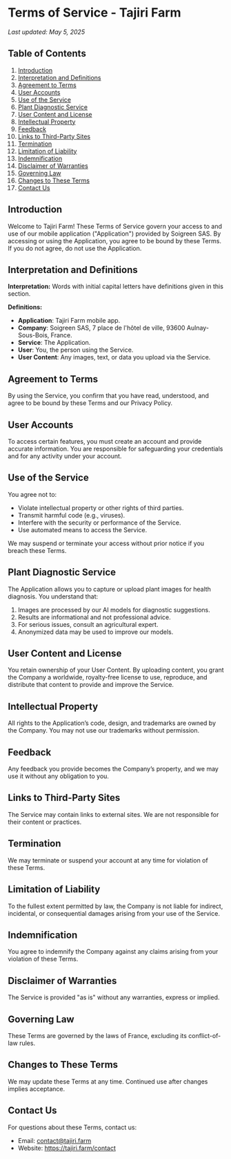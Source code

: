 # **Terms of Service - Tajiri Farm**

*Last updated: May 5, 2025*

## Table of Contents
1. [Introduction](#introduction)
2. [Interpretation and Definitions](#interpretation-and-definitions)
3. [Agreement to Terms](#agreement-to-terms)
4. [User Accounts](#user-accounts)
5. [Use of the Service](#use-of-the-service)
6. [Plant Diagnostic Service](#plant-diagnostic-service)
7. [User Content and License](#user-content-and-license)
8. [Intellectual Property](#intellectual-property)
9. [Feedback](#feedback)
10. [Links to Third-Party Sites](#links-to-third-party-sites)
11. [Termination](#termination)
12. [Limitation of Liability](#limitation-of-liability)
13. [Indemnification](#indemnification)
14. [Disclaimer of Warranties](#disclaimer-of-warranties)
15. [Governing Law](#governing-law)
16. [Changes to These Terms](#changes-to-these-terms)
17. [Contact Us](#contact-us)

## Introduction
Welcome to Tajiri Farm! These Terms of Service govern your access to and use of our mobile application ("Application") provided by Soigreen SAS. By accessing or using the Application, you agree to be bound by these Terms. If you do not agree, do not use the Application.

## Interpretation and Definitions
**Interpretation:**
Words with initial capital letters have definitions given in this section.

**Definitions:**
- **Application**: Tajiri Farm mobile app.
- **Company**: Soigreen SAS, 7 place de l'hôtel de ville, 93600 Aulnay-Sous-Bois, France.
- **Service**: The Application.
- **User**: You, the person using the Service.
- **User Content**: Any images, text, or data you upload via the Service.

## Agreement to Terms
By using the Service, you confirm that you have read, understood, and agree to be bound by these Terms and our Privacy Policy.

## User Accounts
To access certain features, you must create an account and provide accurate information. You are responsible for safeguarding your credentials and for any activity under your account.

## Use of the Service
You agree not to:
- Violate intellectual property or other rights of third parties.
- Transmit harmful code (e.g., viruses).
- Interfere with the security or performance of the Service.
- Use automated means to access the Service.

We may suspend or terminate your access without prior notice if you breach these Terms.

## Plant Diagnostic Service
The Application allows you to capture or upload plant images for health diagnosis. You understand that:
1. Images are processed by our AI models for diagnostic suggestions.
2. Results are informational and not professional advice.
3. For serious issues, consult an agricultural expert.
4. Anonymized data may be used to improve our models.

## User Content and License
You retain ownership of your User Content. By uploading content, you grant the Company a worldwide, royalty-free license to use, reproduce, and distribute that content to provide and improve the Service.

## Intellectual Property
All rights to the Application’s code, design, and trademarks are owned by the Company. You may not use our trademarks without permission.

## Feedback
Any feedback you provide becomes the Company’s property, and we may use it without any obligation to you.

## Links to Third-Party Sites
The Service may contain links to external sites. We are not responsible for their content or practices.

## Termination
We may terminate or suspend your account at any time for violation of these Terms.

## Limitation of Liability
To the fullest extent permitted by law, the Company is not liable for indirect, incidental, or consequential damages arising from your use of the Service.

## Indemnification
You agree to indemnify the Company against any claims arising from your violation of these Terms.

## Disclaimer of Warranties
The Service is provided "as is" without any warranties, express or implied.

## Governing Law
These Terms are governed by the laws of France, excluding its conflict-of-law rules.

## Changes to These Terms
We may update these Terms at any time. Continued use after changes implies acceptance.

## Contact Us
For questions about these Terms, contact us:
- Email: contact@tajiri.farm
- Website: https://tajiri.farm/contact
